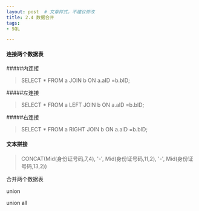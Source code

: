 ```yaml
---
layout: post  # 文章样式，不建议修改
title: 2.4 数据合并
tags: 
- SQL

---
```


#### 连接两个数据表

#####内连接
> SELECT * FROM  a JOIN b ON a.aID =b.bID;

#####左连接
> SELECT * FROM a LEFT JOIN b ON a.aID =b.bID;

#####右连接
> SELECT * FROM a RIGHT JOIN b ON a.aID =b.bID;

#### 文本拼接

> CONCAT(Mid(身份证号码,7,4), '-', Mid(身份证号码,11,2), '-', Mid(身份证号码,13,2))

合并两个数据表

union

union all
